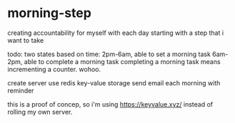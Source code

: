# morning-step
creating accountability for myself with each day starting with a step that i want to take

todo:
two states based on time: 2pm-6am, able to set a morning task
6am-2pm, able to complete a morning task
completing a morning task means incrementing a counter. wohoo.

create server
use redis key-value storage
send email each morning with reminder

this is a proof of concep, so i'm using https://keyvalue.xyz/ instead of rolling my own server.